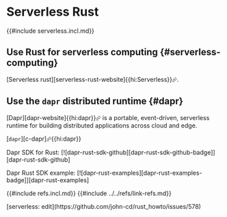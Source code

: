 # Serverless Rust

{{#include serverless.incl.md}}

## Use Rust for serverless computing {#serverless-computing}

[Serverless rust][serverless-rust-website]{{hi:Serverless}}⮳.

## Use the `dapr` distributed runtime {#dapr}

[Dapr][dapr-website]{{hi:dapr}}⮳ is a portable, event-driven, serverless runtime for building distributed applications across cloud and edge.

[`dapr`][c-dapr]⮳{{hi:dapr}}

Dapr SDK for Rust: [![dapr-rust-sdk-github][dapr-rust-sdk-github-badge]][dapr-rust-sdk-github]

Dapr Rust SDK example: [![dapr-rust-examples][dapr-rust-examples-badge]][dapr-rust-examples]

{{#include refs.incl.md}}
{{#include ../../refs/link-refs.md}}

<div class="hidden">
[serverless: edit](https://github.com/john-cd/rust_howto/issues/578)
</div>
